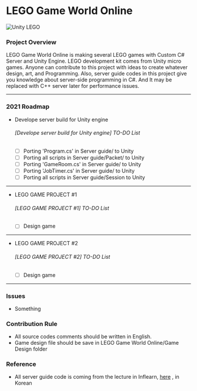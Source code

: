 <!-- Heading -->
# LEGO Game World Online

![Unity LEGO](https://connect-prd-cdn.unity.com/20201014/learn/images/a4726d1c-37f2-4f58-8f18-ae3605552493_Hub_image_1800x1000.png)

### Project Overview
 LEGO Game World Online is making several LEGO games with Custom C# Server and Unity Engine. 
 LEGO development kit comes from Unity micro games.
 Anyone can contribute to this project with ideas to create whatever design, art, and Programming. 
 Also, server guide codes in this project give you knowledge about server-side programming in C#. 
 And It may be replaced with C++ server later for performance issues.

___

### 2021 Roadmap
 - Develope server build for Unity engine
    ###### [Develope server build for Unity engine] TO-DO List
      - [ ] Porting 'Program.cs' in Server guide/ to Unity
      - [ ] Porting all scripts in Server guide/Packet/ to Unity
      - [ ] Porting 'GameRoom.cs' in Server guide/ to Unity
      - [ ] Porting 'JobTimer.cs' in Server guide/ to Unity
      - [ ] Porting all scripts in Server guide/Session to Unity

___

 - LEGO GAME PROJECT #1
    ###### [LEGO GAME PROJECT #1] TO-DO List
      - [ ] Design game
 
___

 - LEGO GAME PROJECT #2
    ###### [LEGO GAME PROJECT #2] TO-DO List
      - [ ] Design game

___

### Issues
 - Something

### Contribution Rule
 - All source codes comments should be written in English.
 - Game design file should be save in LEGO Game World Online/Game Design folder

### Reference
 - All server guide code is coming from the lecture in Inflearn, [here](https://www.inflearn.com/course/%EC%9C%A0%EB%8B%88%ED%8B%B0-MMORPG-%EA%B0%9C%EB%B0%9C-part1#) , in Korean 